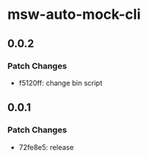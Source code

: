 # msw-auto-mock-cli

## 0.0.2

### Patch Changes

- f5120ff: change bin script

## 0.0.1

### Patch Changes

- 72fe8e5: release
